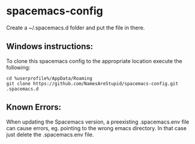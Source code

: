 # spacemacs-config

Create a ~/.spacemacs.d folder and put the file in there.

## Windows instructions:

To clone this spacemacs config to the appropriate location execute the following:
```
cd %userprofile%/AppData/Roaming
git clone https://github.com/NamesAreStupid/spacemacs-config.git .spacemacs.d

```

## Known Errors:
When updating the Spacemacs version, a preexisting .spacemacs.env file can cause errors, eg. pointing to the wrong emacs directory. In that case just delete the .spacemacs.env file.
